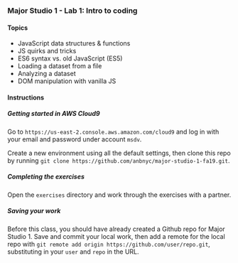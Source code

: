 ### Major Studio 1 - Lab 1: Intro to coding

#### Topics

- JavaScript data structures & functions
- JS quirks and tricks
- ES6 syntax vs. old JavaScript (ES5)
- Loading a dataset from a file
- Analyzing a dataset
- DOM manipulation with vanilla JS

#### Instructions

##### Getting started in AWS Cloud9

Go to `https://us-east-2.console.aws.amazon.com/cloud9` and log in with your email and password under account `msdv`.

Create a new environment using all the default settings, then clone this repo by running `git clone https://github.com/anbnyc/major-studio-1-fa19.git`.

##### Completing the exercises

Open the `exercises` directory and work through the exercises with a partner.

##### Saving your work

Before this class, you should have already created a Github repo for Major Studio 1. Save and commit your local work, then add a remote for the local repo with `git remote add origin https://github.com/user/repo.git`, substituting in your `user` and `repo` in the URL.

